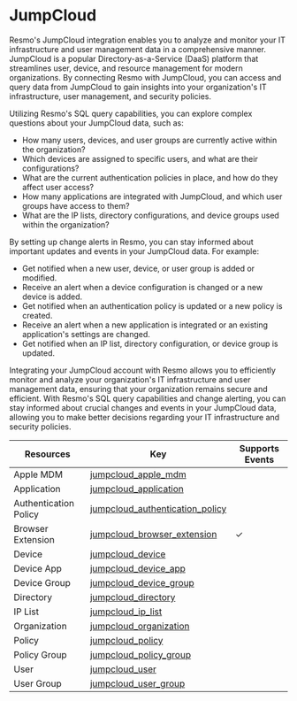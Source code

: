 JumpCloud
=========
Resmo's JumpCloud integration enables you to analyze and monitor your IT infrastructure and user management data in a comprehensive manner. JumpCloud is a popular Directory-as-a-Service (DaaS) platform that streamlines user, device, and resource management for modern organizations. By connecting Resmo with JumpCloud, you can access and query data from JumpCloud to gain insights into your organization's IT infrastructure, user management, and security policies.

Utilizing Resmo's SQL query capabilities, you can explore complex questions about your JumpCloud data, such as:

* How many users, devices, and user groups are currently active within the organization?
* Which devices are assigned to specific users, and what are their configurations?
* What are the current authentication policies in place, and how do they affect user access?
* How many applications are integrated with JumpCloud, and which user groups have access to them?
* What are the IP lists, directory configurations, and device groups used within the organization?

By setting up change alerts in Resmo, you can stay informed about important updates and events in your JumpCloud data. For example:

* Get notified when a new user, device, or user group is added or modified.
* Receive an alert when a device configuration is changed or a new device is added.
* Get notified when an authentication policy is updated or a new policy is created.
* Receive an alert when a new application is integrated or an existing application's settings are changed.
* Get notified when an IP list, directory configuration, or device group is updated.

Integrating your JumpCloud account with Resmo allows you to efficiently monitor and analyze your organization's IT infrastructure and user management data, ensuring that your organization remains secure and efficient. With Resmo's SQL query capabilities and change alerting, you can stay informed about crucial changes and events in your JumpCloud data, allowing you to make better decisions regarding your IT infrastructure and security policies.

| **Resources**         | **Key**                                                                   | **Supports Events** |
| --------------------- | ------------------------------------------------------------------------- | ------------------- |
| Apple MDM             | [jumpcloud\_apple\_mdm](jumpcloud\_apple\_mdm.md)                         |                     |
| Application           | [jumpcloud\_application](jumpcloud\_application.md)                       |                     |
| Authentication Policy | [jumpcloud\_authentication\_policy](jumpcloud\_authentication\_policy.md) |                     |
| Browser Extension     | [jumpcloud\_browser\_extension](jumpcloud\_browser\_extension.md)         | &check;             |
| Device                | [jumpcloud\_device](jumpcloud\_device.md)                                 |                     |
| Device App            | [jumpcloud\_device\_app](jumpcloud\_device\_app.md)                       |                     |
| Device Group          | [jumpcloud\_device\_group](jumpcloud\_device\_group.md)                   |                     |
| Directory             | [jumpcloud\_directory](jumpcloud\_directory.md)                           |                     |
| IP List               | [jumpcloud\_ip\_list](jumpcloud\_ip\_list.md)                             |                     |
| Organization          | [jumpcloud\_organization](jumpcloud\_organization.md)                     |                     |
| Policy                | [jumpcloud\_policy](jumpcloud\_policy.md)                                 |                     |
| Policy Group          | [jumpcloud\_policy\_group](jumpcloud\_policy\_group.md)                   |                     |
| User                  | [jumpcloud\_user](jumpcloud\_user.md)                                     |                     |
| User Group            | [jumpcloud\_user\_group](jumpcloud\_user\_group.md)                       |                     |

